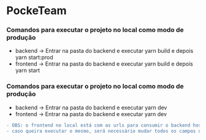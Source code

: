 # PockeTeam
### Comandos para executar o projeto no local como modo de produção
- backend -> Entrar na pasta do backend e executar yarn build e depois yarn start:prod
- frontend -> Entrar na pasta do backend e executar yarn build e depois yarn start

### Comandos para executar o projeto no local como modo de produção
- backend -> Entrar na pasta do backend e executar yarn dev
- frontend -> Entrar na pasta do backend e executar yarn dev

```diff
- OBS: o frontend no local está com as urls para consumir o backend hospedado, portanto não irá funcionar com o backend local
- caso queira executar o mesmo, será necessário mudar todos os campos que possuem https://pocketeam.herokuapp.com para http://localhost:3333
```

 

